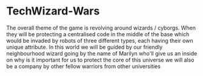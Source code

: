# TechWizard-Wars
The overall theme of the game is revolving around wizards / cyborgs. When they will be protecting a centralised code in the middle of the base 
which would be invaded by robots of three different types, each having their own unique attribute. In this world we will be guided by our friendly
neighbourhood wizard going by the name of Marilyn who'll give us an inside on why is it important for us to protect the core of this universe 
we will also be a company by other fellow warriors from other universities
